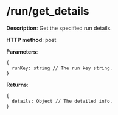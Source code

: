 # /run/get\_details #

**Description**: Get the specified run details.

**HTTP method**: post

**Parameters**:
```
{
  runKey: string // The run key string.
}
```

**Returns**:
```
{
  details: Object // The detailed info.
}
```